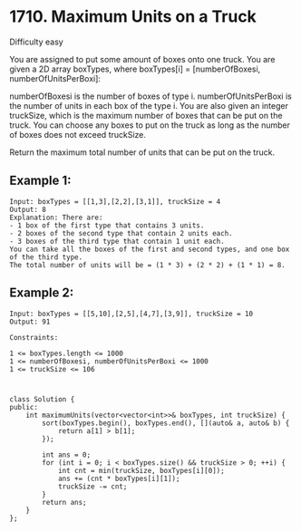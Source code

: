 # 1710. Maximum Units on a Truck
Difficulty easy

You are assigned to put some amount of boxes onto one truck. You are given a 2D array boxTypes, where boxTypes[i] = [numberOfBoxesi, numberOfUnitsPerBoxi]:

numberOfBoxesi is the number of boxes of type i.
numberOfUnitsPerBoxi is the number of units in each box of the type i.
You are also given an integer truckSize, which is the maximum number of boxes that can be put on the truck. You can choose any boxes to put on the truck as long as the number of boxes does not exceed truckSize.

Return the maximum total number of units that can be put on the truck.


## Example 1:
```
Input: boxTypes = [[1,3],[2,2],[3,1]], truckSize = 4
Output: 8
Explanation: There are:
- 1 box of the first type that contains 3 units.
- 2 boxes of the second type that contain 2 units each.
- 3 boxes of the third type that contain 1 unit each.
You can take all the boxes of the first and second types, and one box of the third type.
The total number of units will be = (1 * 3) + (2 * 2) + (1 * 1) = 8.
```


## Example 2:
```
Input: boxTypes = [[5,10],[2,5],[4,7],[3,9]], truckSize = 10
Output: 91
```


```
Constraints:

1 <= boxTypes.length <= 1000
1 <= numberOfBoxesi, numberOfUnitsPerBoxi <= 1000
1 <= truckSize <= 106
```


#
```
class Solution {
public:
    int maximumUnits(vector<vector<int>>& boxTypes, int truckSize) {
        sort(boxTypes.begin(), boxTypes.end(), [](auto& a, auto& b) {
            return a[1] > b[1];
        });

        int ans = 0;
        for (int i = 0; i < boxTypes.size() && truckSize > 0; ++i) {
            int cnt = min(truckSize, boxTypes[i][0]);
            ans += (cnt * boxTypes[i][1]);
            truckSize -= cnt;
        }
        return ans;
    }
};
```
